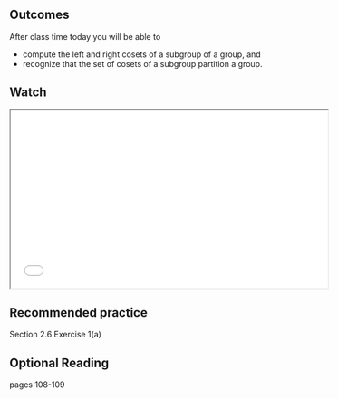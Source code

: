 ## Outcomes
After class time today you will be able to

* compute the left and right cosets of a subgroup of a group, and
* recognize that the set of cosets of a subgroup partition a group.

## Watch

<iframe src="//www.youtube.com/embed/TCcSZEL_3CQ" width="560" height="314" allowfullscreen="allowfullscreen" data-mce-fragment="1"></iframe>

## Recommended practice

Section 2.6 Exercise 1(a)

## Optional Reading

pages 108-109